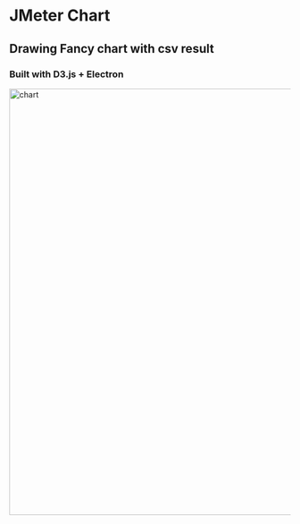 # JMeter Chart
## Drawing Fancy chart with csv result
### Built with D3.js + Electron

<img width="763" alt="chart" src="https://user-images.githubusercontent.com/19524960/38038426-80c29302-32dd-11e8-87c9-e32631b73043.PNG">
